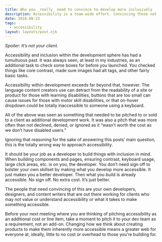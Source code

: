 ```yaml
---
title: Who you _really_ need to convince to develop more inclusively
description: Accessibility is a team-wide effort. Convincing those not doing the work is the hardest part.
date: 2018-08-23
tags:
  - accessibility
layout: layouts/post.njk
---
```


*Spoiler: It’s not your client.*

Accessibility and inclusion within the development sphere has had a tumultuous past. It was always seen, at least in my industries, as an additional task to check some boxes for before you launched. You checked things like core contrast, made sure images had alt tags, and other fairly basic tasks.

Accessibility within development exceeds far beyond that, however. The language content creators use can detract from the readability of a site or product for those with learning disabilities, buttons that are too small can cause issues for those with motor skill disabilities, or that on-hover dropdown could be totally inaccessible to someone using a keyboard.

All of the above was seen as something that needed to be pitched to or sold to a client as additional development work. It was also a pitch that was more often than not declined, denied, or ignored as it “wasn’t worth the cost as we don’t have disabled users.”

Ignoring that reasoning for the sake of answering this posts’ main question, this is the totally wrong way to approach accessibility.

It should be your job as a developer to build things with inclusion in mind. When building components and pages, ensuring contrast, keyboard usage, large click areas, etc. is on you, the developer. You don’t need sign off to bolster your own skillset by making what you develop more accessible. It just makes you a better developer. Then what you build is already accessible. No sign off. No extra cost. It’s just better.

The people that need convincing of this are your own developers, designers, and content writers that are out there working for clients who may not value or understand accessibility or what it takes to make something accessible.

Before your next meeting where you are thinking of pitching accessibility as an additional cost or line item, take a moment to pitch it to your dev team as a requirement, not an add-on. Changing how we think about creating products to make them inherently more accessible means a greater web for everyone at, ideally, little to no cost or overhead to those you’re building for.
